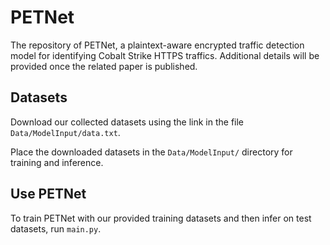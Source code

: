 # PETNet

The repository of PETNet, a plaintext-aware encrypted traffic detection model for identifying Cobalt Strike HTTPS traffics. Additional details will be provided once the related paper is published.

## Datasets
Download our collected datasets using the link in the file `Data/ModelInput/data.txt`.

Place the downloaded datasets in the `Data/ModelInput/` directory for training and inference.

## Use PETNet
To train PETNet with our provided training datasets and then infer on test datasets, run `main.py`.
